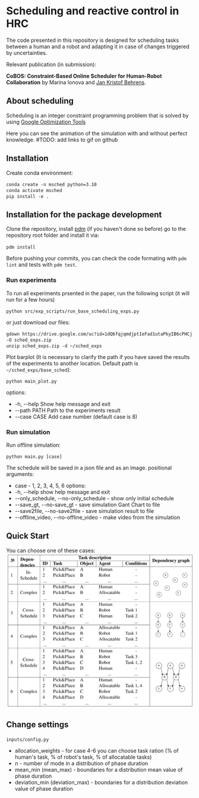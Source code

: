 # Scheduling and reactive control in HRC

The code presented in this repository is designed for scheduling tasks between a human and a robot and adapting it in case of changes triggered by uncertainties. 

Relevant publication (in submission):

**CoBOS: Constraint-Based Online Scheduler for Human-Robot Collaboration**
by Marina Ionova and [Jan Kristof Behrens](www.behrens-jan.de).


## About scheduling 
Scheduling is an integer constraint programming problem that is solved by using [Google Optimization Tools][about-ortool]

[about-ortool]: https://github.com/google/or-tools

Here you can see the animation of the simulation with and without perfect knowledge. #TODO: add links to gif on github

## Installation 

Create conda environment:
```
conda create -n msched python=3.10
conda activate msched
pip install -e .
```
## Installation for the package development

Clone the repository, install [pdm](https://pdm-project.org/latest/) (if you haven't done so before) go to the repository root folder and install it via:

`pdm install`

Before pushing your commits, you can check the code formating with `pdm lint` and tests with `pdm test`.

### Run experiments

To run all experiments prsented in the paper, run the following script (it will run for a few hours)
```
python src/exp_scripts/run_base_scheduling_exps.py
```
or just download our files:
```
gdown https://drive.google.com/uc?id=1dQ6fqjqmdjptIeFad1utaPkyIB6cPHCj -O sched_exps.zip
unzip sched_exps.zip -d ~/sched_exps
```

Plot barplot (It is necessary to clarify the path if you have saved the results of the experiments to another location. Default path is `~/sched_exps/base_sched`):
```
python main_plot.py
```
options:
*  -h, --help   Show help message and exit
*  --path PATH  Path to the experiments result 
*  --case CASE  Add case number (default case is 8)

### Run simulation
Run offline simulation:
```
python main.py [case]
```
The schedule will be saved in a json file and as an image.
positional arguments: <br />
*  case - 1, 2, 3, 4, 5, 6
options:
*  -h, --help            show help message and exit
*  --only_schedule, --no-only_schedule - show only initial schedule
*  --save_gt, --no-save_gt - save simulation Gant Chart to file
*  --save2file, --no-save2file - save simulation result to file
*  --offline_video, --no-offline_video - make video from the simulation


## Quick Start
You can choose one of these cases:
![Screenshot](cases.png)







[//]: # (### Replay graph offline)

[//]: # (After running simulation, you can view the Gantt Chart of initial and final schedule.)

[//]: # (```)

[//]: # ( python main_plot.py )

[//]: # (```)

[//]: # (positional arguments:<br />)

[//]: # (mode - Select the mode you want to render: sim_vis or plot_schedule)

[//]: # ()
[//]: # (options: <br />)

[//]: # (*-h, --help* show this help message and exit)
## Change settings

`inputs/config.py`

* allocation_weights - for case 4-6 you can choose task ration (% of human's task, % of robot's task, % of allocatable tasks)
* n - number of mode in a distribution of phase duration 
* mean_min (mean_max) - boundaries for a distribution mean value of phase duration  
* deviation_min (deviation_max) - boundaries for a distribution deviation value of phase duration

[//]: # (* ## Plot comparison)

[//]: # ()
[//]: # (In `main.py` change seeds, then run)

[//]: # (```)

[//]: # (python main.py [case] --comparison)

[//]: # (python main_plot.py comparison)

[//]: # (```)
